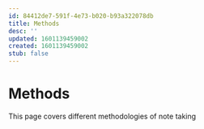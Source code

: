 ```yaml
---
id: 84412de7-591f-4e73-b020-b93a322078db
title: Methods
desc: ''
updated: 1601139459002
created: 1601139459002
stub: false
---
```


# Methods

This page covers different methodologies of note taking
